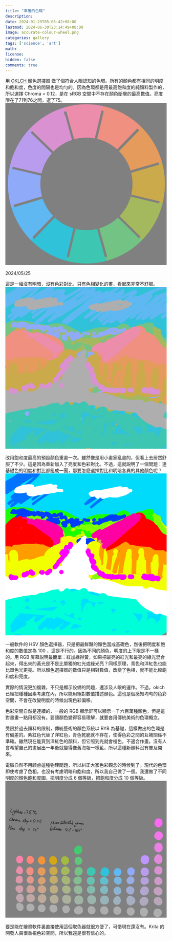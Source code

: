 ```yaml
---
title: "準確的色環"
description: 
date: 2024-01-29T05:05:42+08:00
lastmod: 2024-06-30T23:14:49+08:00
image: accurate-colour-wheel.png
categories: gallery
tags: ['science', 'art']
math: 
license: 
hidden: false
comments: true
---
```


用 [OKLCH 顏色選擇器](https://oklch.com) 做了個符合人眼認知的色環。所有的顏色都有相同的明度和飽和度，色度的間隔也是均勻的。因為色環都是用最高飽和度的純顏料製作的，所以選擇 Chroma = 0.12，是在 sRGB 空間中不存在顏色斷層的最高數值。亮度限在了71到76之間，選了75。
![oklch-colour-wheel](accurate-colour-wheel.png)

2024/05/25

這是一幅沒有明暗，沒有色彩對比，只有色相變化的畫，看起來非常不舒服。
![no-contrast](no-contrast.png)


改用飽和度最高的預設顏色重畫一次。雖然像是用小畫家亂畫的，但看上去居然舒服了不少。這是因為重新加入了亮度和色彩對比。不過，這就説明了一個問題：連基礎色的明度和對比都亂成一團，那要怎麼選擇對比和明暗各異的其他顏色呢？
![naive-contrast](naive-contrast.png)


一般軟件的 HSV 顏色選擇器，只是把最鮮豔的顏色當成基礎色，然後把明度和飽和度的數值定為 100 ，這是不行的。因為不同的顏色，明度的上下限是不一樣的。用 RGB 屏幕説明最簡單：紅加綠得黃，如果把最亮的紅光和最亮的綠光混合起來，得出來的黃光是不是比單獨的紅光或綠光亮？同樣原理，青色和洋紅色也能比單色光更亮。所以顏色選擇器的數值只是相對數值，改變了色相，就不能比較飽和度和亮度。

實際的情況更加複雜，不只是顯示設備的問題，還涉及人眼的運作。不過，oklch 已經把種種因素考慮在內，所以能用絕對數值描述顏色。這也是個感知均勻的色彩空間，不會在改變明度的時候出現色彩偏移。

色彩空間自然是連續的，一般的 RGB 顯示屏可以顯示一千六百萬種顏色，但是這對畫畫一點用都沒有。要讓顏色變得容易理解，就要套用傳統美術的色環概念。

受限於過去顏料的限制，傳統藝術的顏色系統以 RYB 為基礎，這樣做出的色環是有偏差的。紫紅色代替了洋紅色，青色乾脆就不存在，使得色彩之間的互補關係不準確。雖然現在能買到洋紅色的顏料，但它照到光就會褪色，不適合作畫。沒有人會希望自己的畫展出一年後就變得像舊海報一樣藍，所以這種新顏料沒有普及開來。

電腦自然不用顧慮這種物理問題，所以糾正大家色彩觀念的時候到了。現代的色環即使考慮了色相，也沒有考慮明暗和飽和度，所以我自己做了一個。我還做了不同明度的顏色飽和度圖，把明度分成 6 個等級，把飽和度分成 10 個等級。
![value-intensity-chart](value-intensity-chart.png)

要是能在繪畫軟件裏直接使用這個取色器就很方便了，可惜現在還沒有。Krita 的開發人員很重視色彩空間，所以我還是很有信心的。

